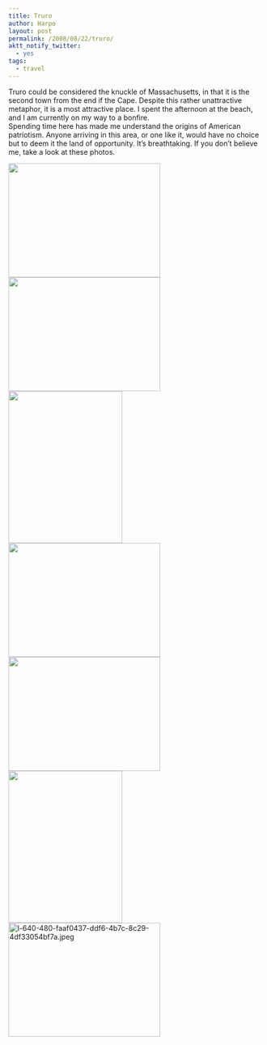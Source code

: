 ```yaml
---
title: Truro
author: Harpo
layout: post
permalink: /2008/08/22/truro/
aktt_notify_twitter:
  - yes
tags:
  - travel
---
```

Truro could be considered the knuckle of Massachusetts, in that it is the second town from the end if the Cape. Despite this rather unattractive metaphor, it is a most attractive place. I spent the afternoon at the beach, and I am currently on my way to a bonfire.  
Spending time here has made me understand the origins of American patriotism. Anyone arriving in this area, or one like it, would have no choice but to deem it the land of opportunity. It&#8217;s breathtaking. If you don&#8217;t believe me, take a look at these photos.

[<img class="alignnone size-full wp-image-364" src="http://harpojaeger.github.io/media/wp-content/uploads/2008/08/l-640-480-5c925367-8729-4956-8aa0-f63c4ee44c28.jpeg" alt="" width="300" height="225" />][1][<img class="alignnone size-full wp-image-364" src="http://harpojaeger.github.io/media/wp-content/uploads/2008/08/l-640-480-fad4e085-5fc1-4fd9-af7c-536d028cb081.jpeg" alt="" width="300" height="225" />][2][<img class="alignnone size-full wp-image-364" src="http://harpojaeger.github.io/media/wp-content/uploads/2008/08/p-640-480-b7fc2eec-5dbc-4105-a5e0-9b4afb6b123d.jpeg" alt="" width="225" height="300" />][3][<img class="alignnone size-full wp-image-364" src="http://harpojaeger.github.io/media/wp-content/uploads/2008/08/l-640-480-2a812a62-dd33-4ed1-bad1-b8c07a833792.jpeg" alt="" width="300" height="225" />][4][<img class="alignnone size-full wp-image-364" src="http://harpojaeger.github.io/media/wp-content/uploads/2008/08/l-640-480-a54d3f38-d498-4cc6-b4c3-39b05ccb31f0.jpeg" alt="" width="300" height="225" />][5][<img class="alignnone size-full wp-image-364" src="http://harpojaeger.github.io/media/wp-content/uploads/2008/08/p-640-480-bf1bf885-dfd3-4e02-b942-160858c13028.jpeg" alt="" width="225" height="300" />][6][<img class="alignnone size-medium wp-image-126" title="l-640-480-faaf0437-ddf6-4b7c-8c29-4df33054bf7a.jpeg" src="http://harpojaeger.github.io/media/wp-content/uploads/2008/08/l-640-480-faaf0437-ddf6-4b7c-8c29-4df33054bf7a-300x225.jpg" alt="l-640-480-faaf0437-ddf6-4b7c-8c29-4df33054bf7a.jpeg" width="300" height="225" />][7]

 [1]: http://harpojaeger.github.io/media/wp-content/uploads/2008/08/l-640-480-5c925367-8729-4956-8aa0-f63c4ee44c28.jpeg
 [2]: http://harpojaeger.github.io/media/wp-content/uploads/2008/08/l-640-480-fad4e085-5fc1-4fd9-af7c-536d028cb081.jpeg
 [3]: http://harpojaeger.github.io/media/wp-content/uploads/2008/08/p-640-480-b7fc2eec-5dbc-4105-a5e0-9b4afb6b123d.jpeg
 [4]: http://harpojaeger.github.io/media/wp-content/uploads/2008/08/l-640-480-2a812a62-dd33-4ed1-bad1-b8c07a833792.jpeg
 [5]: http://harpojaeger.github.io/media/wp-content/uploads/2008/08/l-640-480-a54d3f38-d498-4cc6-b4c3-39b05ccb31f0.jpeg
 [6]: http://harpojaeger.github.io/media/wp-content/uploads/2008/08/p-640-480-bf1bf885-dfd3-4e02-b942-160858c13028.jpeg
 [7]: http://harpojaeger.github.io/media/wp-content/uploads/2008/08/l-640-480-faaf0437-ddf6-4b7c-8c29-4df33054bf7a.jpeg